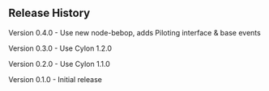 ## Release History

Version 0.4.0 - Use new node-bebop, adds Piloting interface & base events

Version 0.3.0 - Use Cylon 1.2.0

Version 0.2.0 - Use Cylon 1.1.0

Version 0.1.0 - Initial release
